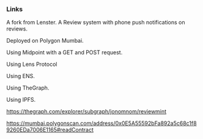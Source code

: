 ### Links

A fork from Lenster. A Review system with phone push notifications on reviews.

Deployed on Polygon Mumbai.

Using Midpoint with a GET and POST request.

Using Lens Protocol

Using ENS.

Using TheGraph.

Using IPFS.

https://thegraph.com/explorer/subgraph/jonomnom/reviewmint

https://mumbai.polygonscan.com/address/0x0E5A55592bFa892a5c68c1f89260EDa7006E1165#readContract
